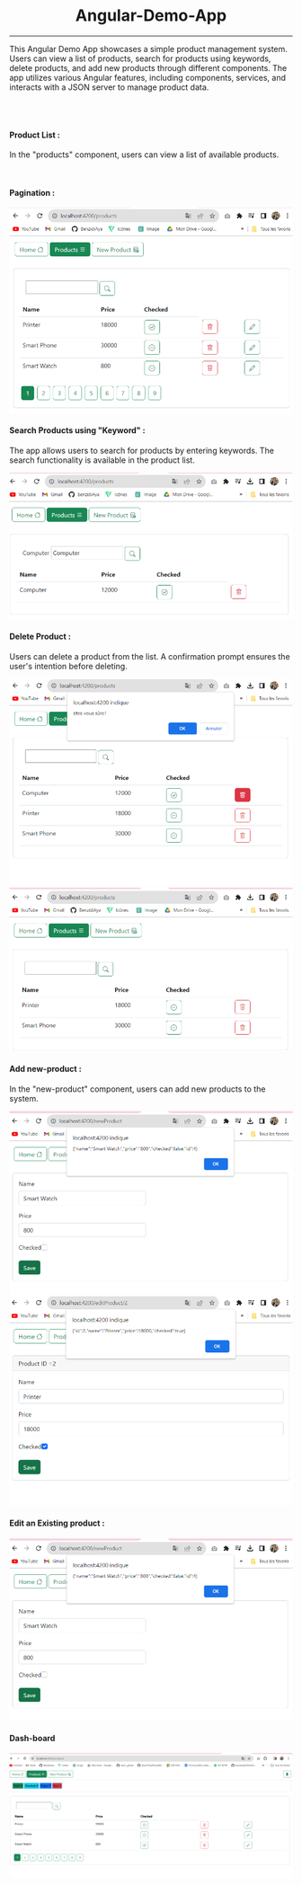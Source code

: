 <h1 align="center">Angular-Demo-App</h1>
<hr>
<p>This Angular Demo App showcases a simple product management system. Users can view a list of products, search for products using keywords, delete products, and add new products through different components. The app utilizes various Angular features, including components, services, and interacts with a JSON server to manage product data.
</p>
<br>
<br>
<h4>Product List :</h4>
<p>In the "products" component, users can view a list of available products.</p>
<img src="captures/listProd.PNG" alt="">
<br>
<h4>Pagination :</h4>
<img src="captures/pagination.png" alt="">
<br>
<h4>Search Products using "Keyword" :</h4>
<p>The app allows users to search for products by entering keywords. The search functionality is available in the product list.</p>
<img src="captures/searchProd.png" alt="">
<br>
<h4>Delete Product :</h4>
<p>Users can delete a product from the list. A confirmation prompt ensures the user's intention before deleting.</p>
<img src="captures/deleteConfirm.png" alt="">
<img src="captures/delete.png" alt="">
<br>
<h4>Add new-product :</h4>
<p>In the "new-product" component, users can add new products to the system.</p>
<img src="captures/addP.PNG" alt="">
<br>
<img src="captures/EditP.png" alt="">
<br>
<h4>Edit an Existing product :</h4>
<img src="captures/addP.PNG" alt="">
<br>
<h4>Dash-board</h4>
<img src="captures/DASHBOARD.png">
